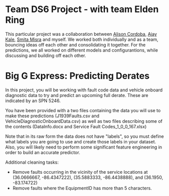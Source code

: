 # Team DS6 Project - with team Elden Ring

This particular project was a collaboration between [Alison Cordoba](https://github.com/AlisonCG1), [Ajay Kale](https://github.com/AjayNSS), [Smita Misra](https://github.com/smitamisra) and myself. We worked both individually and as a team, bouncing ideas off each other and consolidating it together. For the predictions, we all worked on different models and configurantions, while discussing and building off each other.

# Big G Express: Predicting Derates
In this project, you will be working with fault code data and vehicle onboard diagnostic data to try and predict an upcoming full derate. These are indicated by an SPN 5246. 

You have been provided with a two files containing the data you will use to make these predictions (J1939Faults.csv and VehicleDiagnosticOnboardData.csv) as well as two files describing some of the contents (DataInfo.docx and Service Fault Codes_1_0_0_167.xlsx) 

Note that in its raw form the data does not have "labels", so you must define what labels you are going to use and create those labels in your dataset. Also, you will likely need to perform some significant feature engineering in order to build an accurate predictor.

Additional cleaning tasks:
* Remove faults occurring in the vicinity of the service locations at (36.0666667, -86.4347222), (35.5883333, -86.4438888), and (36.1950, -83.174722)
* Remove faults where the EquipmentID has more than 5 characters.